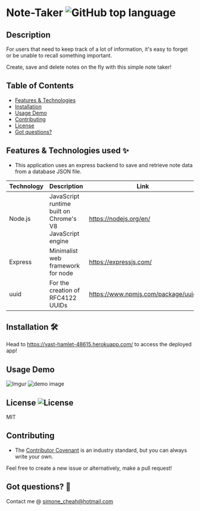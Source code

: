 # Note-Taker ![GitHub top language](https://img.shields.io/github/languages/top/smcheah/Note-Taker)

## Description <!-- omit in toc -->

For users that need to keep track of a lot of information, it's easy to forget or be unable to recall something important.

Create, save and delete notes on the fly with this simple note taker!

## Table of Contents

-   [Features & Technologies](#features--technologies-used-sparkles)
-   [Installation](#installation-hammer_and_wrench)
-   [Usage Demo](#usage-demo)
-   [Contributing](#contributing)
-   [License](#license-)
-   [Got questions?](#got-questions-thinking)

## Features & Technologies used :sparkles:

-   This application uses an express backend to save and retrieve note data from a database JSON file.

| Technology | Description                                               | Link                               |
| ---------- | --------------------------------------------------------- | ---------------------------------- |
| Node.js    | JavaScript runtime built on Chrome's V8 JavaScript engine | https://nodejs.org/en/             |
| Express    | Minimalist web framework for node                         | https://expressjs.com/             |
| uuid       | For the creation of RFC4122 UUIDs                         | https://www.npmjs.com/package/uuid |

## Installation :hammer_and_wrench:

Head to https://vast-hamlet-48615.herokuapp.com/ to access the deployed app!

## Usage Demo

![Imgur](https://imgur.com/XdTlNQp.jpg)
![demo image](https://imgur.com/Fhe0avC.jpg)

## License ![License](https://img.shields.io/github/license/smcheah/Note-Taker)

MIT

## Contributing

-   The [Contributor Covenant](https://www.contributor-covenant.org/) is an industry standard, but you can always write your own.

Feel free to create a new issue or alternatively, make a pull request!

## Got questions? :thinking:

Contact me @ simone_cheah@hotmail.com
